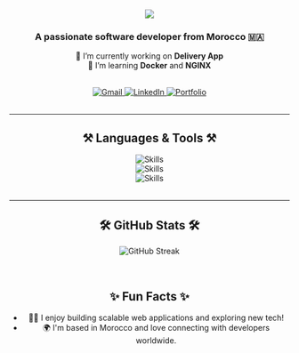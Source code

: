 <h1 align="center">
  <img src="https://readme-typing-svg.herokuapp.com/?font=Righteous&size=35&center=true&vCenter=true&width=500&height=70&duration=4000&lines=Hi+There!+👋;+I'm+Hamza+Errabbane!;+I'm+a+software+developer!;I+can+make+any+business+idea+into+a+real+app" />
</h1>


<h3 align="center">A passionate software developer from Morocco 🇲🇦</h3>

<p align="center">
  🔭 I’m currently working on <strong>Delivery App</strong><br />
  🌱 I’m learning <strong>Docker</strong> and <strong>NGINX</strong>
</p>

<br />

<div align="center">
  <a href="mailto:hmzaeer@gmail.com">
    <img src="https://img.shields.io/badge/Gmail-333333?style=for-the-badge&logo=gmail&logoColor=red" alt="Gmail" />
  </a>
  <a href="https://www.linkedin.com/in/hamza-errabbane-5ba243273" target="_blank">
    <img src="https://img.shields.io/badge/LinkedIn-0077B5?style=for-the-badge&logo=linkedin&logoColor=white" alt="LinkedIn" />
  </a>
  <a href="https://hamzaerrhh.github.io/portfolio" target="_blank">
    <img src="https://img.shields.io/badge/Portfolio-FF5722?style=for-the-badge&logo=todoist&logoColor=white" alt="Portfolio" />
  </a>
</div>

<br />
<hr />

<h2 align="center">⚒️ Languages & Tools ⚒️</h2>

<div align="center">
  <img src="https://skillicons.dev/icons?i=react,mui,html,css,vscode,github,figma,tailwind,git,framer" alt="Skills" /><br />
  <img src="https://skillicons.dev/icons?i=nodejs,javascript,typescript,express,nginx,mongodb,go,nextjs,aws" alt="Skills" /><br />
  <img src="https://skillicons.dev/icons?i=docker,redis,kubernetes" alt="Skills" />
</div>

<br />
<hr />

<h2 align="center">🛠️ GitHub Stats 🛠️</h2>
<p align="center">
  <img src="https://github-readme-streak-stats.herokuapp.com/?user=hamzaerrhh&theme=radical" alt="GitHub Streak" />
</p>

<br />

<h2 align="center">✨ Fun Facts ✨</h2>
<ul align="center">
  <li>👨‍💻 I enjoy building scalable web applications and exploring new tech!</li>
  <li>🌍 I'm based in Morocco and love connecting with developers worldwide.</li>
</ul>

